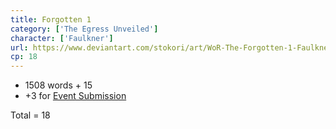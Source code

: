```yaml
---
title: Forgotten 1
category: ['The Egress Unveiled']
character: ['Faulkner']
url: https://www.deviantart.com/stokori/art/WoR-The-Forgotten-1-Faulkner-1123849095
cp: 18
---
```


- 1508 words + 15
- +3 for [Event Submission](https://wor-keeper.com/submissions/view/24402)

Total = 18